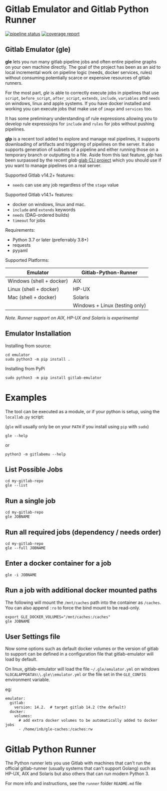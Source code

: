 # Gitlab Emulator and Gitlab Python Runner

[![pipeline status](https://gitlab.com/cunity/gitlab-emulator/badges/main/pipeline.svg)](https://gitlab.com/cunity/gitlab-emulator/-/commits/main)
[![coverage report](https://gitlab.com/cunity/gitlab-emulator/badges/main/coverage.svg)](https://gitlab.com/cunity/gitlab-emulator/-/commits/main)

## Gitlab Emulator (gle)

__gle__ lets you run many gitlab pipeline jobs and often entire pipeline graphs on your own machine directly. The goal of the project has been as an aid to local incremental work on pipeline logic (needs, docker services, rules) without consuming potentially scarce or expensive resources of gitlab runners.

For the most part, _gle_ is able to correctly execute jobs in pipelines that use `script`, `before_script`, `after_script`, `extends`, `include`, `variables` and `needs` on windows, linux and apple systems. If you have docker installed and working you can execute jobs that make use of `image` and `services` too.

It has some preliminary understanding of rule expressions allowing you to develop rule expressiojns for `include` and `rules` for jobs without pushing pipelines.

__glp__ is a recent tool added to explore and manage real pipelines, it supports downloading of artifacts and triggering of pipelines on the server. It also supports generation of subsets of a pipeline and either running those on a temporary branch or outputting to a file.  Aside from this last feature, _glp_ has been surpassed by the recent _glab_ [glab CLI project](https://gitlab.com/gitlab-org/cli) which you should use if you want to manage pipelines on a real server.

Supported Gitlab v14.2+ features:

 * `needs` can use any job regardless of the `stage` value

Supported Gitlab v14.1+ features:

 * docker on windows, linux and mac.
 * `include` and `extends` keywords
 * `needs` (DAG-ordered builds)
 * `timeout` for jobs

Requirements:

 * Python 3.7 or later (preferrably 3.8+)
 * requests
 * pyyaml

Supported Platforms:

| Emulator                         | Gitlab-Python-Runner       |
| -------------------------------- |-------------------------------|
| Windows (shell + docker)         | AIX                           |
| Linux (shell + docker)           | HP-UX                         |
| Mac (shell + docker)             | Solaris                       |
|                                  | Windows + Linux (testing only) |

_Note. Runner support on AIX, HP-UX and Solaris is experimental_

## Emulator Installation

Installing from source:
```
cd emulator
sudo python3 -m pip install .
```

Installing from PyPi
```
sudo python3 -m pip install gitlab-emulator
```

# Examples

The tool can be executed as a module, or if your python is setup, using the `locallab.py` script:

(`gle` will usually only be on your `PATH` if you install using `pip` with `sudo`)

```
gle --help
```
or
```
python3 -m gitlabemu --help
```

## List Possible Jobs

```
cd my-gitlab-repo
gle --list
```

## Run a single job

```
cd my-gitlab-repo
gle JOBNAME
```

## Run all required jobs (dependency / needs order)

```
cd my-gitlab-repo
gle --full JOBNAME
```

## Enter a docker container for a job

```
gle -i JOBNAME
```

## Run a job with additional docker mounted paths

The following will mount the `/mnt/caches` path into the container as `/caches`.  You can also append `:ro` to force
the bind mount to be read-only.

```
export GLE_DOCKER_VOLUMES="/mnt/caches:/caches"
gle JOBNAME
```

## User Settings file

Now some options such as default docker volumes or the version of gitlab to support can be
defined in a configuration file that gitlab-emulator will load by default.

On linux, gitlab-emulator will load the file `~/.gle/emulator.yml` on windows `%LOCALAPPDATA%\\.gle\\emulator.yml` or the file set in the `GLE_CONFIG` environment variable.

eg:

```
emulator:
  gitlab:
    version: 14.2.  # target gitlab 14.2 (the default)
  docker:
    volumes:
      # add extra docker volumes to be automatically added to docker jobs
      - /home/inb/gle-caches:/caches:rw
```


# Gitlab Python Runner

The Python runner lets you use Gitlab with machines that can't run the
official gitlab-runner (usually systems that can't support Golang) such
as HP-UX, AIX and Solaris but also others that can run modern Python 3.

For more info and instructions, see the `runner` folder `README.md` file

